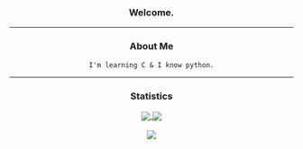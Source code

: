 <h3 align="center">
  Welcome.
</h3>

***

<div align="center">
<h3 align="center">
  About Me
</h3>
  
```
I'm learning C & I know python.
```

</div>

***

<h3 align="center">
  Statistics
</h3>

<div align="center">
  
<a href="https://github.com/fgets">
  <img align="center" src="https://github-readme-stats.vercel.app/api?username=fgets&show_icons=true&include_all_commits=true&show_icons=true&title_color=FFFFFF&icon_color=FFFFFF&text_color=FFFFFF&bg_color=000001"/>
  <img align="center" src="https://github-readme-stats.vercel.app/api/top-langs/?username=fgets&layout=compact&show_icons=true&title_color=FFFFFF&icon_color=FFFFFF&text_color=FFFFFF&bg_color=000001" />
</a>
</div>

<br>
<div align="center">
  <img align="center" src="https://lanyard-profile-readme.vercel.app/api/847922912803160104?bg=000001&idleMessage=Currently%20wasting%20time">
</div>
